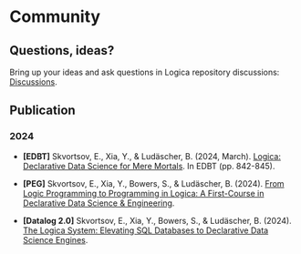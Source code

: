 # Community

## Questions, ideas?

Bring up your ideas and ask questions in Logica repository discussions: [Discussions](https://github.com/EvgSkv/logica/discussions).

## Publication

### 2024

- **[EDBT]** Skvortsov, E., Xia, Y., & Ludäscher, B. (2024, March). [Logica: Declarative Data Science for Mere Mortals](https://openproceedings.org/2024/conf/edbt/paper-253.pdf). In EDBT (pp. 842-845).

- **[PEG]** Skvortsov, E., Xia, Y., Bowers, S., & Ludäscher, B. (2024). [From Logic Programming to Programming in Logica: A First-Course in Declarative Data Science & Engineering](https://ceur-ws.org/Vol-3799/paper6PEG2.0.pdf).
- **[Datalog 2.0]** Skvortsov, E., Xia, Y., Bowers, S., & Ludäscher, B. (2024). [The Logica System: Elevating SQL Databases to Declarative Data Science Engines](https://ceur-ws.org/Vol-3801/short5.pdf).
